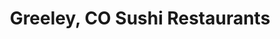 ---
layout: city
title: Greeley, CO Sushi Restaurants
permalink: /colorado/greeley/
stateAbbr: CO
stateName: Colorado
cityName: Greeley
---